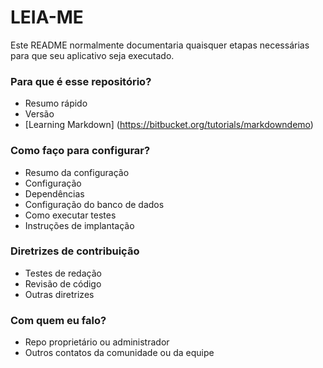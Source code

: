 # LEIA-ME #

Este README normalmente documentaria quaisquer etapas necessárias para que seu aplicativo seja executado.

### Para que é esse repositório? ###

* Resumo rápido
* Versão
* [Learning Markdown] (https://bitbucket.org/tutorials/markdowndemo)

### Como faço para configurar? ###

* Resumo da configuração
* Configuração
* Dependências
* Configuração do banco de dados
* Como executar testes
* Instruções de implantação

### Diretrizes de contribuição ###

* Testes de redação
* Revisão de código
* Outras diretrizes

### Com quem eu falo? ###

* Repo proprietário ou administrador
* Outros contatos da comunidade ou da equipe
